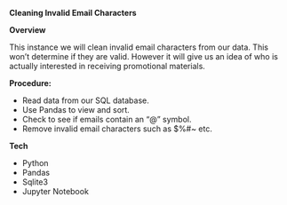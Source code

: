 <p><strong>Cleaning Invalid Email Characters</strong></p>
<p><strong>Overview</strong></p>
<p>This instance we will clean invalid email characters from our data. This won&rsquo;t determine if they are valid. However it will give us an idea of who is actually interested in receiving promotional materials.</p>
<p><strong>Procedure:</strong></p>
<ul>
<li>Read data from our SQL database.</li>
<li>Use Pandas to view and sort.</li>
<li>Check to see if emails contain an &ldquo;@&rdquo; symbol.</li>
<li>Remove invalid email characters such as $%#~ etc.</li>
</ul>
<p><strong>Tech</strong></p>
<ul>
<li>Python</li>
<li>Pandas</li>
<li>Sqlite3</li>
<li>Jupyter Notebook</li>
</ul>
